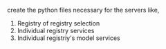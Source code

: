 create the python files necessary for the servers like,
1. Registry of registry selection
2. Individual registry services
3. Individual registriy's model services